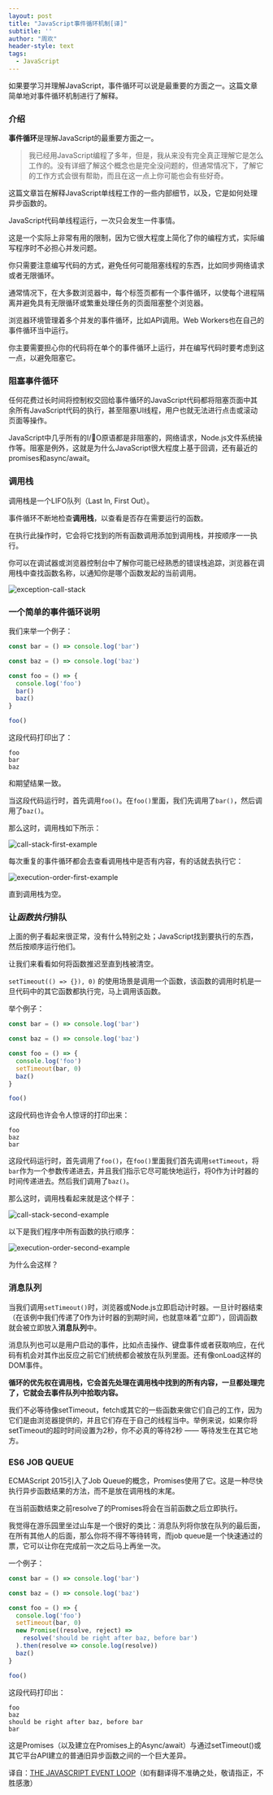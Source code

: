 ```yaml
---
layout: post
title: "JavaScript事件循环机制[译]"
subtitle: ''
author: "周欢"
header-style: text
tags:
  - JavaScript
---
```


如果要学习并理解JavaScript，事件循环可以说是最重要的方面之一。这篇文章简单地对事件循环机制进行了解释。

### 介绍

**事件循环**是理解JavaScript的最重要方面之一。

> 我已经用JavaScript编程了多年，但是，我从来没有完全真正理解它是怎么工作的。没有详细了解这个概念也是完全没问题的，但通常情况下，了解它的工作方式会很有帮助，而且在这一点上你可能也会有些好奇。

这篇文章旨在解释JavaScript单线程工作的一些内部细节，以及，它是如何处理异步函数的。

JavaScript代码单线程运行，一次只会发生一件事情。

这是一个实际上非常有用的限制，因为它很大程度上简化了你的编程方式，实际编写程序时不必担心并发问题。

你只需要注意编写代码的方式，避免任何可能阻塞线程的东西，比如同步网络请求或者无限循环。

通常情况下，在大多数浏览器中，每个标签页都有一个事件循环，以使每个进程隔离并避免具有无限循环或繁重处理任务的页面阻塞整个浏览器。

浏览器环境管理着多个并发的事件循环，比如API调用。Web Workers也在自己的事件循环当中运行。

你主要需要担心你的代码将在单个的事件循环上运行，并在编写代码时要考虑到这一点，以避免阻塞它。

### 阻塞事件循环

任何花费过长时间将控制权交回给事件循环的JavaScript代码都将阻塞页面中其余所有JavaScript代码的执行，甚至阻塞UI线程，用户也就无法进行点击或滚动页面等操作。

JavaScript中几乎所有的I/O原语都是非阻塞的，网络请求，Node.js文件系统操作等。阻塞是例外，这就是为什么JavaScript很大程度上基于回调，还有最近的promises和async/await。

### 调用栈

调用栈是一个LIFO队列（Last In, First Out）。

事件循环不断地检查**调用栈**，以查看是否存在需要运行的函数。

在执行此操作时，它会将它找到的所有函数调用添加到调用栈，并按顺序一一执行。

你可以在调试器或浏览器控制台中了解你可能已经熟悉的错误栈追踪，浏览器在调用栈中查找函数名称，以通知你是哪个函数发起的当前调用。

![exception-call-stack](/img/article/exception-call-stack.png)

### 一个简单的事件循环说明

我们来举一个例子：
```js
const bar = () => console.log('bar')

const baz = () => console.log('baz')

const foo = () => {
  console.log('foo')
  bar()
  baz()
}

foo()
```
这段代码打印出了：
```
foo
bar
baz
```
和期望结果一致。

当这段代码运行时，首先调用`foo()`。在`foo()`里面，我们先调用了`bar()`，然后调用了`baz()`。

那么这时，调用栈如下所示：

![call-stack-first-example](/img/article/call-stack-first-example.png)

每次重复的事件循环都会去查看调用栈中是否有内容，有的话就去执行它：

![execution-order-first-example](/img/article/execution-order-first-example.png)

直到调用栈为空。

### 让*函数执行*排队

上面的例子看起来很正常，没有什么特别之处；JavaScript找到要执行的东西，然后按顺序运行他们。

让我们来看看如何将函数推迟至直到栈被清空。

`setTimeout(() => {}), 0)` 的使用场景是调用一个函数，该函数的调用时机是一旦代码中的其它函数都执行完，马上调用该函数。

举个例子：
```js
const bar = () => console.log('bar')

const baz = () => console.log('baz')

const foo = () => {
  console.log('foo')
  setTimeout(bar, 0)
  baz()
}

foo()
```
这段代码也许会令人惊讶的打印出来：
```
foo
baz
bar
```
这段代码运行时，首先调用了`foo()`，在`foo()`里面我们首先调用`setTimeout`，将`bar`作为一个参数传递进去，并且我们指示它尽可能快地运行，将0作为计时器的时间传递进去。然后我们调用了`baz()`。

那么这时，调用栈看起来就是这个样子：

![call-stack-second-example](/img/article/call-stack-second-example.png)

以下是我们程序中所有函数的执行顺序：

![execution-order-second-example](/img/article/execution-order-second-example.png)

为什么会这样？

### 消息队列

当我们调用`setTimeout()`时，浏览器或Node.js立即启动计时器。一旦计时器结束（在该例中我们传递了0作为计时器的到期时间，也就意味着“立即”），回调函数就会被立即放入**消息队列**中。

消息队列也可以是用户启动的事件，比如点击操作、键盘事件或者获取响应，在代码有机会对其作出反应之前它们统统都会被放在队列里面。还有像onLoad这样的DOM事件。

**循环的优先权在调用栈，它会首先处理在调用栈中找到的所有内容，一旦都处理完了，它就会去事件队列中拾取内容。**

我们不必等待像setTimeout，fetch或其它的一些函数来做它们自己的工作，因为它们是由浏览器提供的，并且它们存在于自己的线程当中。举例来说，如果你将setTimeout的超时时间设置为2秒，你不必真的等待2秒 —— 等待发生在其它地方。

### ES6 JOB QUEUE

ECMAScript 2015引入了Job Queue的概念，Promises使用了它。这是一种尽快执行异步函数结果的方法，而不是放在调用栈的末尾。

在当前函数结束之前resolve了的Promises将会在当前函数之后立即执行。

我觉得在游乐园里坐过山车是一个很好的类比：消息队列将你放在队列的最后面，在所有其他人的后面，那么你将不得不等待转弯，而job queue是一个快速通过的票，它可以让你在完成前一次之后马上再坐一次。

一个例子：
```js
const bar = () => console.log('bar')

const baz = () => console.log('baz')

const foo = () => {
  console.log('foo')
  setTimeout(bar, 0)
  new Promise((resolve, reject) =>
    resolve('should be right after baz, before bar')
  ).then(resolve => console.log(resolve))
  baz()
}

foo()
```
这段代码打印出：
```
foo
baz
should be right after baz, before bar
bar
```
这是Promises（以及建立在Promises上的Async/await）与通过setTimeout()或其它平台API建立的普通旧异步函数之间的一个巨大差异。

译自：[THE JAVASCRIPT EVENT LOOP](https://flaviocopes.com/javascript-event-loop/)（如有翻译得不准确之处，敬请指正，不胜感激）